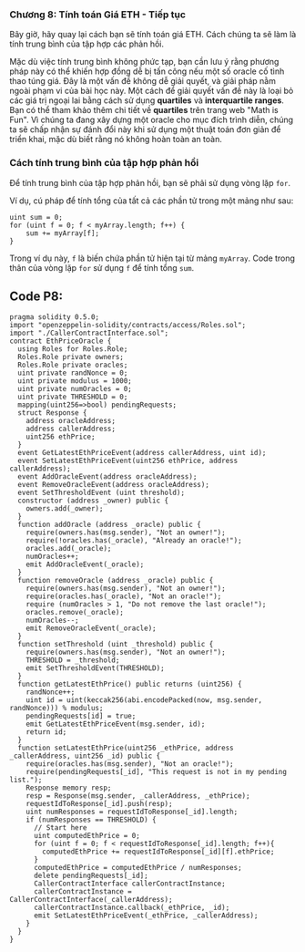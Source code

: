 ### Chương 8: Tính toán Giá ETH - Tiếp tục

Bây giờ, hãy quay lại cách bạn sẽ tính toán giá ETH. Cách chúng ta sẽ làm là tính trung bình của tập hợp các phản hồi.

Mặc dù việc tính trung bình không phức tạp, bạn cần lưu ý rằng phương pháp này có thể khiến hợp đồng dễ bị tấn công nếu một số oracle cố tình thao túng giá. Đây là một vấn đề không dễ giải quyết, và giải pháp nằm ngoài phạm vi của bài học này. Một cách để giải quyết vấn đề này là loại bỏ các giá trị ngoại lai bằng cách sử dụng **quartiles** và **interquartile ranges**. Bạn có thể tham khảo thêm chi tiết về **quartiles** trên trang web "Math is Fun". Vì chúng ta đang xây dựng một oracle cho mục đích trình diễn, chúng ta sẽ chấp nhận sự đánh đổi này khi sử dụng một thuật toán đơn giản để triển khai, mặc dù biết rằng nó không hoàn toàn an toàn.

### Cách tính trung bình của tập hợp phản hồi

Để tính trung bình của tập hợp phản hồi, bạn sẽ phải sử dụng vòng lặp `for`.

Ví dụ, cú pháp để tính tổng của tất cả các phần tử trong một mảng như sau:

```solidity
uint sum = 0;
for (uint f = 0; f < myArray.length; f++) {
    sum += myArray[f];
}
```
Trong ví dụ này, `f` là biến chứa phần tử hiện tại từ mảng `myArray`. Code trong thân của vòng lặp `for` sử dụng `f` để tính tổng `sum`.
## Code P8:
```solidity
pragma solidity 0.5.0;
import "openzeppelin-solidity/contracts/access/Roles.sol";
import "./CallerContractInterface.sol";
contract EthPriceOracle {
  using Roles for Roles.Role;
  Roles.Role private owners;
  Roles.Role private oracles;
  uint private randNonce = 0;
  uint private modulus = 1000;
  uint private numOracles = 0;
  uint private THRESHOLD = 0;
  mapping(uint256=>bool) pendingRequests;
  struct Response {
    address oracleAddress;
    address callerAddress;
    uint256 ethPrice;
  }
  event GetLatestEthPriceEvent(address callerAddress, uint id);
  event SetLatestEthPriceEvent(uint256 ethPrice, address callerAddress);
  event AddOracleEvent(address oracleAddress);
  event RemoveOracleEvent(address oracleAddress);
  event SetThresholdEvent (uint threshold);
  constructor (address _owner) public {
    owners.add(_owner);
  }
  function addOracle (address _oracle) public {
    require(owners.has(msg.sender), "Not an owner!");
    require(!oracles.has(_oracle), "Already an oracle!");
    oracles.add(_oracle);
    numOracles++;
    emit AddOracleEvent(_oracle);
  }
  function removeOracle (address _oracle) public {
    require(owners.has(msg.sender), "Not an owner!");
    require(oracles.has(_oracle), "Not an oracle!");
    require (numOracles > 1, "Do not remove the last oracle!");
    oracles.remove(_oracle);
    numOracles--;
    emit RemoveOracleEvent(_oracle);
  }
  function setThreshold (uint _threshold) public {
    require(owners.has(msg.sender), "Not an owner!");
    THRESHOLD = _threshold;
    emit SetThresholdEvent(THRESHOLD);
  }
  function getLatestEthPrice() public returns (uint256) {
    randNonce++;
    uint id = uint(keccak256(abi.encodePacked(now, msg.sender, randNonce))) % modulus;
    pendingRequests[id] = true;
    emit GetLatestEthPriceEvent(msg.sender, id);
    return id;
  }
  function setLatestEthPrice(uint256 _ethPrice, address _callerAddress, uint256 _id) public {
    require(oracles.has(msg.sender), "Not an oracle!");
    require(pendingRequests[_id], "This request is not in my pending list.");
    Response memory resp;
    resp = Response(msg.sender, _callerAddress, _ethPrice);
    requestIdToResponse[_id].push(resp);
    uint numResponses = requestIdToResponse[_id].length;
    if (numResponses == THRESHOLD) {
      // Start here
      uint computedEthPrice = 0;
      for (uint f = 0; f < requestIdToResponse[_id].length; f++){
        computedEthPrice += requestIdToResponse[_id][f].ethPrice;
      }
      computedEthPrice = computedEthPrice / numResponses;
      delete pendingRequests[_id];
      CallerContractInterface callerContractInstance;
      callerContractInstance = CallerContractInterface(_callerAddress);
      callerContractInstance.callback(_ethPrice, _id);
      emit SetLatestEthPriceEvent(_ethPrice, _callerAddress);
    }
  }
}
```

